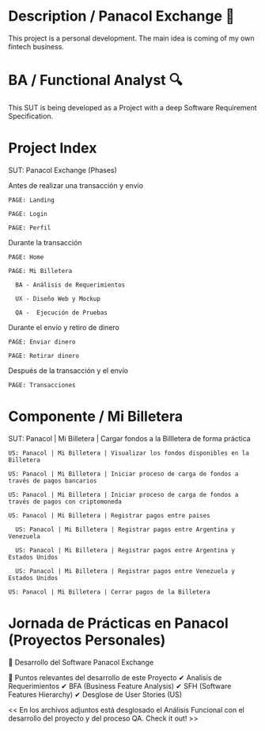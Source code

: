 # Description / Panacol Exchange 💸  

This project is a personal development. The main idea is coming of my own fintech business.

# BA / Functional Analyst 🔍

This SUT is being developed as a Project  with a deep Software Requirement Specification.

# Project Index

SUT: Panacol Exchange (Phases)

  Antes de realizar una transacción y envío

    PAGE: Landing

    PAGE: Login

    PAGE: Perfil

  Durante la transacción

    PAGE: Home

    PAGE: Mi Billetera

      BA - Análisis de Requerimientos

      UX - Diseño Web y Mockup

      QA -  Ejecución de Pruebas

  Durante el envío y retiro de dinero

    PAGE: Enviar dinero

    PAGE: Retirar dinero

  Después de la transacción y el envío

    PAGE: Transacciones


# Componente / Mi Billetera


SUT: Panacol | Mi Billetera | Cargar fondos a la Billletera de forma práctica

    US: Panacol | Mi Billetera | Visualizar los fondos disponibles en la Billetera 

    US: Panacol | Mi Billetera | Iniciar proceso de carga de fondos a través de pagos bancarios

    US: Panacol | Mi Billetera | Iniciar proceso de carga de fondos a través de pagos con criptomoneda 

    US: Panacol | Mi Billetera | Registrar pagos entre paises

      US: Panacol | Mi Billetera | Registrar pagos entre Argentina y Venezuela

      US: Panacol | Mi Billetera | Registrar pagos entre Argentina y Estados Unidos

      US: Panacol | Mi Billetera | Registrar pagos entre Venezuela y  Estados Unidos

    US: Panacol | Mi Billetera | Cerrar pagos de la Billetera

 
      
      
# Jornada de Prácticas en Panacol (Proyectos Personales)
🔵  Desarrollo del Software Panacol Exchange 

🔰 Puntos relevantes del desarrollo de este Proyecto 
  ✔ Analisis de Requerimientos 
    ✔ BFA (Business Feature Analysis)
      ✔ SFH  (Software Features Hierarchy)
         ✔ Desglose de User Stories (US)
         
      
<< En los archivos adjuntos está desglosado el Análisis Funcional con el desarrollo del proyecto y del proceso QA. Check it out! >>
